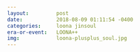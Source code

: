 ```yaml
---
layout:         post
date:           2018-08-09 01:11:54 -0400
categories:     loona jinsoul
era-or-event:   LOONA++
img:            loona-plusplus_soul.jpg
---
```

